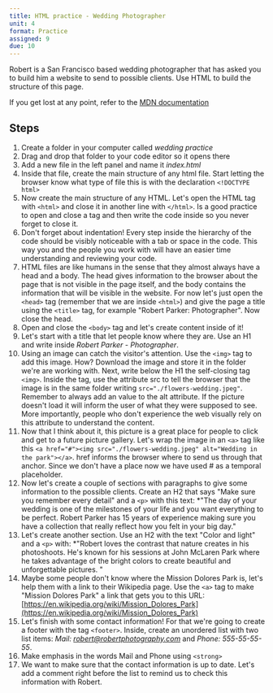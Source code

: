 ```yaml
---
title: HTML practice - Wedding Photographer
unit: 4
format: Practice
assigned: 9
due: 10
---
```

Robert is a San Francisco based wedding photographer that has asked you to build him a website to send to possible clients. Use HTML to build the structure of this page.

If you get lost at any point, refer to the [MDN documentation](https://developer.mozilla.org/en-US/) 

## Steps

1. Create a folder in your computer called *wedding practice*
2. Drag and drop that folder to your code editor so it opens there
3. Add a new file in the left panel and name it *index.html*
4. Inside that file, create the main structure of any html file. Start letting the browser know what type of file this is with the declaration `<!DOCTYPE html>`
5. Now create the main structure of any HTML. Let's open the HTML tag with `<html>` and close it in another line with `</html>`. Is a good practice to open and close a tag and then write the code inside so you never forget to close it.
6. Don't forget about indentation! Every step inside the hierarchy of the code should be visibly noticeable with a tab or space in the code. This way you and the people you work with will have an easier time understanding and reviewing your code.
7. HTML files are like humans in the sense that they almost always have a head and a body. The head gives information to the browser about the page that is not visible in the page itself, and the body contains the information that will be visible in the website. For now let's just open the `<head>` tag (remember that we are inside `<html>`) and give the page a title using the `<title>` tag, for example "Robert Parker: Photographer". Now close the head.
8.  Open and close the `<body>` tag and let's create content inside of it!
9. Let's start with a title that let people know where they are. Use an H1 and write inside *Robert Parker - Photographer*.
10. Using an image can catch the visitor's attention. Use the `<img>` tag to add this image. How? Download the image and store it in the folder we're are working with. Next, write below the H1 the self-closing tag `<img>`. Inside the tag, use the attribute src to tell the browser that the image is in the same folder writing `src="./flowers-wedding.jpeg"`. Remember to always add an value to the alt attribute. If the picture doesn't load it will inform the user of what they were supposed to see. More importantly, people who don't experience the web visually rely on this attribute to understand the content.
11. Now that I think about it, this picture is a great place for people to click and get to a future picture gallery. Let's wrap the image in an `<a>` tag like this `<a href="#"><img src="./flowers-wedding.jpeg" alt="Wedding in the park"></a>`. href informs the browser where to send us through that anchor. Since we don't have a place now we have used # as a temporal placeholder.
12. Now let's create a couple of sections with paragraphs to give some information to the possible clients. Create an H2 that says "Make sure you remember every detail" and a `<p>` with this text:
  *"The day of your wedding is one of the milestones of your life and you want everything to be perfect. Robert Parker has 15 years of experience making sure you have a collection that really reflect how you felt in your big day."
13. Let's create another section. Use an H2 with the text "Color and light" and a `<p>` with:
  *"Robert loves the contrast that nature creates in his photoshoots. He's known for his sessions at John McLaren Park where he takes advantage of the bright colors to create beautiful and unforgettable pictures. "
14. Maybe some people don't know where the Mission Dolores Park is, let's help them with a link to their Wikipedia page. Use the `<a>` tag to make "Mission Dolores Park" a link that gets you to this URL: [https://en.wikipedia.org/wiki/Mission_Dolores_Park](https://en.wikipedia.org/wiki/Mission_Dolores_Park)
15. Let's finish with some contact information! For that we're going to create a footer with the tag `<footer>`. Inside, create an unordered list with two list items: *Mail: robert@robertphotography.com* and *Phone: 555-55-55-55*.
16. Make emphasis in the words Mail and Phone using `<strong>`
17. We want to make sure that the contact information is up to date. Let's add a comment right before the list to remind us to check this information with Robert.
